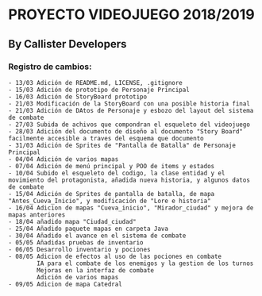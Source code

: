 # PROYECTO VIDEOJUEGO 2018/2019
## By Callister Developers

### **Registro de cambios:**
    - 13/03 Adición de README.md, LICENSE, .gitignore
    - 15/03 Adición de prototipo de Personaje Principal
    - 16/03 Adición de StoryBoard prototipo
    - 21/03 Modificación de la StoryBoard con una posible historia final
    - 21/03 Adición de DAtos de Personaje y esbozo del layout del sistema de combate
    - 27/03 Subida de achivos que compondran el esqueleto del videojuego
    - 28/03 Adición del documento de diseño al documento "Story Board" facilmente accesible a traves del esquema que documento
    - 31/03 Adición de Sprites de "Pantalla de Batalla" de Personaje Principal
    - 04/04 Adición de varios mapas
    - 07/04 Adición de menú principal y POO de items y estados 
    - 10/04 Subido el esqueleto del codigo, la clase entidad y el movimiento del protagonista, añadida nueva historia, y algunos datos de combate
    - 15/04 Adición de Sprites de pantalla de batalla, de mapa "Antes_Cueva_Inicio", y modificación de "Lore e historia"
    - 16/04 Adicion de mapas "Cueva_inicio", "Mirador_ciudad" y mejora de mapas anteriores
    - 18/04 añadido mapa "Ciudad_ciudad"
    - 25/04 Añadido paquete mapas en carpeta Java
    - 30/04 Añadido el avance en el sistema de combate
    - 05/05 Añadidas pruebas de inventario
    - 06/05 Desarrollo inventario y pociones
    - 08/05 Adicion de efectos al uso de las pociones en combate
            IA para el combate de los enemigos y la gestion de los turnos
            Mejoras en la interfaz de combate
            Adición de varios mapas
    - 09/05 Adicion de mapa Catedral
